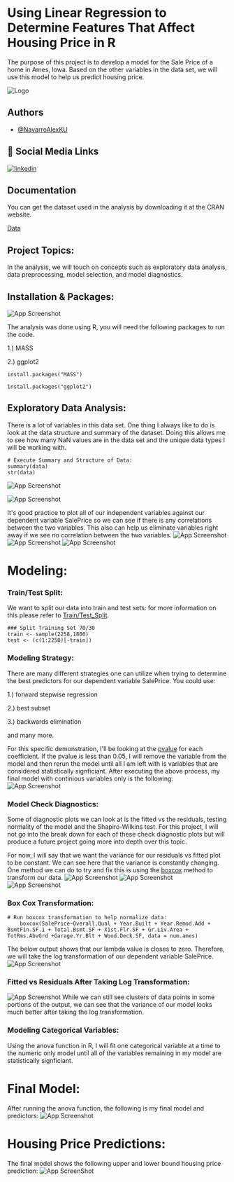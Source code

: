
# Using Linear Regression to Determine Features That Affect Housing Price in R

The purpose of this project is to develop a model for the Sale Price of a home in Ames, Iowa. Based on the other variables in the data set, we will use this model to help us predict housing price.

![Logo](https://www.familyhomeplans.com/varnish-images/plans/44207/44207-b580.jpg)


## Authors

- [@NavarroAlexKU](https://github.com/NavarroAlexKU/Predicting-Housing-Price.git)


## 🔗 Social Media Links
[![linkedin](https://img.shields.io/badge/linkedin-0A66C2?style=for-the-badge&logo=linkedin&logoColor=white)](https://www.linkedin.com/in/alexnavarro2/)

## Documentation
You can get the dataset used in the analysis by downloading it at the CRAN website.

[Data](https://cran.r-project.org/web/packages/AmesHousing/index.html)


## Project Topics:
In the analysis, we will touch on concepts such as exploratory data analysis, data preprocessing, model selection, and model diagnostics.
## Installation & Packages:
![App Screenshot](https://github.com/NavarroAlexKU/Predicting-Housing-Price/blob/main/R%20Logo.jpeg)

The analysis was done using R, you will need the following packages to run the code.

1.) MASS

2.) ggplot2

```
install.packages("MASS")

install.packages("ggplot2")
```
## Exploratory Data Analysis:
There is a lot of variables in this data set. One thing I always like to do is look at the data structure and summary of the dataset. Doing this allows me to see how many NaN values are in the data set and the unique data types I will be working with.

```
# Execute Summary and Structure of Data:
summary(data)
str(data)
```
![App Screenshot](https://github.com/NavarroAlexKU/Predicting-Housing-Price/blob/main/Screen%20Shot%202021-10-29%20at%2012.54.56%20PM.png?raw=true)

![App Screenshot](https://github.com/NavarroAlexKU/Predicting-Housing-Price/blob/main/Screen%20Shot%202021-10-29%20at%201.23.28%20PM.png?raw=true)

It's good practice to plot all of our independent variables against our dependent variable SalePrice so we can see if there is any correlations between the two variables. This also can help us eliminate variables right away if we see no correlation between the two variables.
![App Screenshot](https://github.com/NavarroAlexKU/Predicting-Housing-Price/blob/main/Screen%20Shot%202021-10-29%20at%201.33.59%20PM.png?raw=true)
![App Screenshot](https://github.com/NavarroAlexKU/Predicting-Housing-Price/blob/main/Predicting-Housing-Price_files/figure-html/unnamed-chunk-2-22.png?raw=True)
![App Screenshot](https://github.com/NavarroAlexKU/Predicting-Housing-Price/blob/main/Predicting-Housing-Price_files/figure-html/unnamed-chunk-2-28.png?raw=True)

# Modeling:
### Train/Test Split:
We want to split our data into train and test sets:
for more information on this please refer to
[Train/Test_Split](https://towardsdatascience.com/train-test-split-c3eed34f763b).
```
### Split Training Set 70/30
train <- sample(2258,1800)
test <- (c(1:2258)[-train])
```

### Modeling Strategy:
There are many different strategies one can utilize when trying to determine the best predictors for our dependent variable SalePrice. You could use:

1.) forward stepwise regression

2.) best subset

3.) backwards elimination

and many more.

For this specific demonstration, I'll be looking at the [pvalue](https://www.investopedia.com/terms/p/p-value.asp) for each coefficient. If the pvalue is less than 0.05, I will remove the variable from the model and then rerun the model until all I am left with is variables that are considered statistically signficiant.
After executing the above process, my final model with continious variables only is the following:
![App Screenshot](https://github.com/NavarroAlexKU/Predicting-Housing-Price/blob/main/Screen%20Shot%202021-11-01%20at%204.17.17%20PM.png?raw=True)

### Model Check Diagnostics:
Some of diagnostic plots we can look at is the fitted vs the residuals, testing normality of the model and the Shapiro-Wilkins test. For this project, I will not go into the break down for each of these check diagnostic plots but will produce a future project going more into depth over this topic.

For now, I will say that we want the variance for our residuals vs fitted plot to be constant. We can see here that the variance is constantly changing. One method we can do to try and fix this is using the [boxcox](https://www.statisticshowto.com/box-cox-transformation/#:~:text=A%20Box%20Cox%20transformation%20is,a%20broader%20number%20of%20tests.) method to transform our data.
![App Screenshot](https://github.com/NavarroAlexKU/Predicting-Housing-Price/blob/main/Predicting-Housing-Price_files/figure-html/unnamed-chunk-4-1.png?raw=True)
![App Screenshot](https://github.com/NavarroAlexKU/Predicting-Housing-Price/blob/main/Predicting-Housing-Price_files/figure-html/unnamed-chunk-4-2.png?raw=True)
![App Screenshot](https://github.com/NavarroAlexKU/Predicting-Housing-Price/blob/main/Predicting-Housing-Price_files/figure-html/unnamed-chunk-4-3.png?raw=True)

### Box Cox Transformation:
```
# Run boxcox transformation to help normalize data:
    boxcox(SalePrice~Overall.Qual + Year.Built + Year.Remod.Add + BsmtFin.SF.1 + Total.Bsmt.SF + X1st.Flr.SF + Gr.Liv.Area + TotRms.AbvGrd +Garage.Yr.Blt + Wood.Deck.SF, data = num.ames)
```
The below output shows that our lambda value is closes to zero. Therefore, we will take the log transformation of our dependent variable SalePrice.
![App Screenshot](https://github.com/NavarroAlexKU/Predicting-Housing-Price/blob/main/Predicting-Housing-Price_files/figure-html/unnamed-chunk-5-1.png?raw=True)

### Fitted vs Residuals After Taking Log Transformation:
![App Screenshot](https://github.com/NavarroAlexKU/Predicting-Housing-Price/blob/main/Predicting-Housing-Price_files/figure-html/unnamed-chunk-5-2.png?raw=True)
While we can still see clusters of data points in some portions of the output, we can see that the variance of our model looks much better after taking the log transformation.

### Modeling Categorical Variables:
Using the anova function in R, I will fit one categorical variable at a time to the numeric only model until all of the variables remaining in my model are statistically signficiant.

# Final Model:
After running the anova function, the following is my final model and predictors:
![App Screenshot](https://github.com/NavarroAlexKU/Predicting-Housing-Price/blob/main/Screen%20Shot%202021-11-01%20at%205.22.00%20PM.png?raw=True)

# Housing Price Predictions:
The final model shows the following upper and lower bound housing price prediction:
![App ScreenShot](https://github.com/NavarroAlexKU/Predicting-Housing-Price/blob/main/Screen%20Shot%202021-11-01%20at%206.01.59%20PM.png?raw=True)